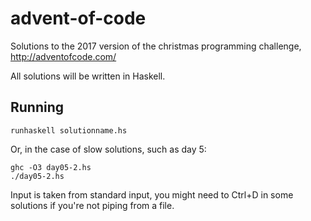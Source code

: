 # advent-of-code
Solutions to the 2017 version of the christmas programming challenge, http://adventofcode.com/

All solutions will be written in Haskell.

## Running

`runhaskell solutionname.hs`

Or, in the case of slow solutions, such as day 5:

```
ghc -O3 day05-2.hs
./day05-2.hs
```

Input is taken from standard input, you might need to Ctrl+D in some solutions
if you're not piping from a file.
